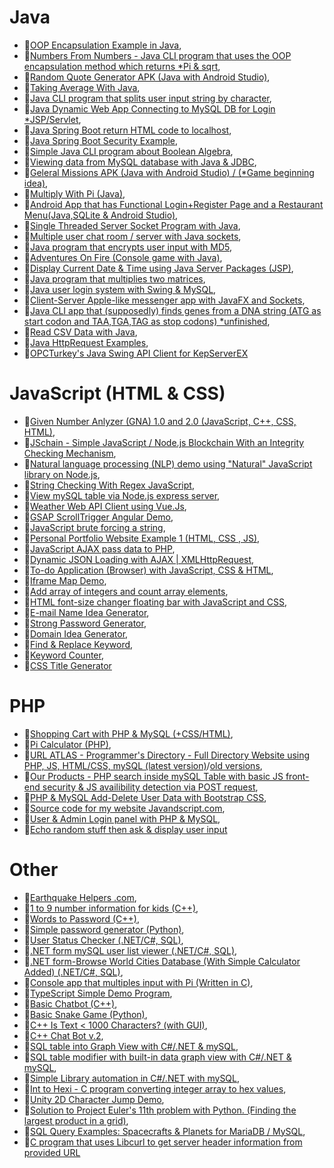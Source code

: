 
# Java
- 💾[OOP Encapsulation Example in Java](https://github.com/yunusemrejr/Java-Encapsulation-Example),
- 💾[Numbers From Numbers - Java CLI program that uses the OOP encapsulation method which returns *Pi & sqrt](https://github.com/yunusemrejr/Java-Numbers-From-Numbers-OOP),
- 💾[Random Quote Generator APK (Java with Android Studio)](https://github.com/yunusemrejr/Random-Quote-Generator-APK),
- 💾[Taking Average With Java](https://github.com/yunusemrejr/Taking-Average-With-Java),
- 💾[Java CLI program that splits user input string by character](https://github.com/yunusemrejr/Java-Split-Input-by-Char-and-Count),
- 💾[Java Dynamic Web App Connecting to MySQL DB for Login *JSP/Servlet](https://github.com/yunusemrejr/Java-JSP-Servlet-Login-Page-MySQL),
- 💾[Java Spring Boot return HTML code to localhost](https://github.com/yunusemrejr/Spring-Boot-Hello-HTML-Response),
- 💾[Java Spring Boot Security Example](https://github.com/yunusemrejr/SpringSecurityDemo),
- 💾[Simple Java CLI program about Boolean Algebra](https://github.com/yunusemrejr/JavaBooleanAlgebraToolCLI),
- 💾[Viewing data from MySQL database with Java & JDBC](https://github.com/yunusemrejr/Java-MySQL-Table-View),
- 💾[Geleral Missions APK (Java with Android Studio) / (*Game beginning idea)](https://github.com/yunusemrejr/Android-App-Simple-Game-Beginning),
- 💾[Multiply With Pi (Java)](https://github.com/yunusemrejr/Java-Code-That-Multiplies-Your-Input-With-Pi),
- 💾[Android App that has Functional Login+Register Page and a Restaurant Menu(Java,SQLite & Android Studio)](https://github.com/yunusemrejr/Android-App-Register-Login-SQLite),
- 💾[Single Threaded Server Socket Program with Java](https://github.com/yunusemrejr/Java-Single-Threaded-Server-Socket-Programming),
- 💾[Multiple user chat room / server with Java sockets](https://github.com/yunusemrejr/Multi-User-Java-Chat-Room),
- 💾[Java program that encrypts user input with MD5](https://github.com/yunusemrejr/MD5-String-Hasher-Java),
- 💾[Adventures On Fire (Console game with Java)](https://github.com/yunusemrejr/AdventuresOnFire),
- 💾[Display Current Date & Time using Java Server Packages (JSP)](https://github.com/yunusemrejr/JSP-Display-Date),
- 💾[Java program that multiplies two matrices](https://github.com/yunusemrejr/Matrix-Multiplication-Java),
- 💾[Java user login system with Swing & MySQL](https://github.com/yunusemrejr/Java-Swing-MySQL-Login),
- 💾[Client-Server Apple-like messenger app with JavaFX and Sockets](https://github.com/yunusemrejr/JavaFX-Chat),
- 💾[Java CLI app that (supposedly) finds genes from a DNA string (ATG as start codon and TAA,TGA,TAG as stop codons) *unfinished](https://github.com/yunusemrejr/Java-DNA-unfinished/blob/main/Main.java),
- 💾[Read CSV Data with Java](https://github.com/yunusemrejr/CSV-Read-Data-Java),
- 💾[Java HttpRequest Examples](https://github.com/yunusemrejr/JavaHttpRequestExamples),
- 💾[OPCTurkey's Java Swing API Client for KepServerEX](https://github.com/yunusemrejr/OPCTurkey_KepServerEX-Desktop-API-Client)

# JavaScript (HTML & CSS)
- 💾[Given Number Anlyzer (GNA) 1.0 and 2.0 (JavaScript, C++, CSS, HTML)](https://github.com/yunusemrejr/Given-Number-Anlyzer-GNA-1.0-and-2.0-JavaScript-C-CSS-HTML-),
- 💾[JSchain - Simple JavaScript / Node.js Blockchain With an Integrity Checking Mechanism](https://github.com/yunusemrejr/JSchain---Simple-JavaScript-Node.js-Blockchain-With-an-Integrity-Checking-Mechanism),
- 💾[Natural language processing (NLP) demo using "Natural" JavaScript library on Node.js](https://github.com/yunusemrejr/NLP-With-Natural-JS),
- 💾[String Checking With Regex JavaScript](https://github.com/yunusemrejr/String-Check-REGEX-JS),
- 💾[View mySQL table via Node.js express server](https://github.com/yunusemrejr/NodeJS-View-mySQL-Table),
- 💾[Weather Web API Client using Vue.Js](https://github.com/yunusemrejr/Vue-Js-Weather-App),
- 💾[GSAP ScrollTrigger Angular Demo](https://github.com/yunusemrejr/Moving-Labels-Frontend-Demo-GSAP-ScrollTrigger-and-Angular),
- 💾[JavaScript brute forcing a string](https://github.com/yunusemrejr/Brute-Forcing-A-JS-String),
- 💾[Personal Portfolio Website Example 1 (HTML, CSS , JS)](https://github.com/yunusemrejr/YEVJR-CYOU),
- 💾[JavaScript AJAX pass data to PHP](https://github.com/yunusemrejr/JavaScript-AJAX-pass-data-to-PHP),
- 💾[Dynamic JSON Loading with AJAX | XMLHttpRequest](https://github.com/yunusemrejr/Dynamic-JSON-Loading-with-AJAX-XMLHttpRequest),
- 💾[To-do Application (Browser) with JavaScript, CSS & HTML](https://github.com/yunusemrejr/to-do-app-JS),
- 💾[Iframe Map Demo](https://github.com/yunusemrejr/iframe-map-demo-html),
- 💾[Add array of integers and count array elements](https://github.com/yunusemrejr/JS_add_array_integers_and_count), 
- 💾[HTML font-size changer floating bar with JavaScript and CSS](https://github.com/yunusemrejr/JS-webpage-font-size-changer),
- 💾[E-mail Name Idea Generator](https://github.com/yunusemrejr/emailnamegenerator),
- 💾[Strong Password Generator](https://github.com/yunusemrejr/strongpasswordgenerator),
- 💾[Domain Idea Generator](https://github.com/yunusemrejr/domainideagenerator),
- 💾[Find & Replace Keyword](https://github.com/yunusemrejr/findandreplacekw),
- 💾[Keyword Counter](https://github.com/yunusemrejr/keywordcounterJS),
- 💾[CSS Title Generator](https://github.com/yunusemrejr/css-title-generator-JS)

# PHP
- 💾[Shopping Cart with PHP & MySQL (+CSS/HTML)](https://github.com/yunusemrejr/PHP-MySQL-Shopping-Cart),
- 💾[Pi Calculator (PHP)](https://github.com/yunusemrejr/PHP-Pi),
- 💾[URL ATLAS - Programmer's Directory - Full Directory Website using PHP, JS, HTML/CSS, mySQL (latest version)](https://github.com/yunusemrejr/URL-ATLAS-new)/[old versions](https://github.com/yunusemrejr/URL-ATLAS), 
- 💾[Our Products - PHP search inside mySQL Table with basic JS front-end security & JS availibility detection via POST request](https://github.com/yunusemrejr/Our-Products---PHP-search-inside-mySQL-Table-with-basic-security),
- 💾[PHP & MySQL Add-Delete User Data with Bootstrap CSS](https://github.com/yunusemrejr/PHP-Add-Delete-MySQL-new),
- 💾[Source code for my website Javandscript.com](https://github.com/yunusemrejr/javandscript.com),
- 💾[User & Admin Login panel with PHP & MySQL](https://github.com/yunusemrejr/PHP-Admin-User-Login),
- 💾[Echo random stuff then ask & display user input](https://github.com/yunusemrejr/PHP_print_stuff_and_ask_display_input)


# Other
- 💾[Earthquake Helpers .com](https://github.com/yunusemrejr/earthquakehelpersdotcom
),
- 💾[1 to 9 number information for kids (C++)](https://github.com/yunusemrejr/1-to-9-number-information),
- 💾[Words to Password (C++)](https://github.com/yunusemrejr/Worlds-to-Password-CPP),
- 💾[Simple password generator (Python)](https://github.com/yunusemrejr/Simple-password-generator-Python-),
- 💾[User Status Checker (.NET/C#, SQL)](https://github.com/yunusemrejr/User-Status-Checker),
- 💾[.NET form mySQL user list viewer (.NET/C#, SQL)](https://github.com/yunusemrejr/.NET-form-mySQL-user-list-viewer),
- 💾[.NET form-Browse World Cities Database (With Simple Calculator Added) (.NET/C#, SQL)](https://github.com/yunusemrejr/dotNET-Csharp-BrowseWorldDB),
- 💾[Console app that multiples input with Pi (Written in C)](https://github.com/yunusemrejr/C-program-that-multiplies-with-Pi),
- 💾[TypeScript Simple Demo Program](https://github.com/yunusemrejr/TypeScript-Simple-Demo),
- 💾[Basic Chatbot (C++)](https://github.com/yunusemrejr/Chat-Bot-With-Cpp),
- 💾[Basic Snake Game (Python)](https://github.com/yunusemrejr/Basic-Snake-Game),
- 💾[C++ Is Text < 1000 Characters? (with GUI)](https://github.com/yunusemrejr/Text-Length-1000-or-Not--),
- 💾[C++ Chat Bot v.2](https://github.com/yunusemrejr/Chat-Bot-v2-Cpp), 
- 💾[SQL table into Graph View with C#/.NET & mySQL](https://github.com/yunusemrejr/Chart-C--NET-and-SQL),
- 💾[SQL table modifier with built-in data graph view with C#/.NET & mySQL](https://github.com/yunusemrejr/C-SHARP-USER-MANAGE-data-graphs),
- 💾[Simple Library automation in C#/.NET with mySQL](https://github.com/yunusemrejr/Cs-dotNET-Library-Automation-TR),
- 💾[Int to Hexi - C program converting integer array to hex values](https://github.com/yunusemrejr/C-program-decimal-to-hexidecimal),
- 💾[Unity 2D Character Jump Demo](https://github.com/yunusemrejr/Unity-Jumping-Character-Demo),
- 💾[Solution to Project Euler's 11th problem with Python. (Finding the largest product in a grid)](https://github.com/yunusemrejr/Python-ProjectEuler-Problem-11-Find-Largest-Product-In-a-Grid),
- 💾[SQL Query Examples: Spacecrafts & Planets for MariaDB / MySQL](https://github.com/yunusemrejr/SQL-Examples-11-23-2022/blob/main/space-stuff.sql),
- 💾[C program that uses Libcurl to get server header information from provided URL](https://github.com/yunusemrejr/C_libcurl_get_server_header_from_url)
